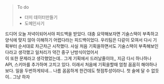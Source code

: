 > To do
> - 더미 데이터만들기
> - 도메인사기

드디어 오늘 저녁이되어서야 피드백을 받았다. 대충 요약해보자면 기술스택이 부족하고 양식에 맞지 않아 이해하기 어렵다라는 피드백이었다.
우리팀은 다같이 모여서 다시 기획부터 순서대로 차근차근 시작했다. 사실 처음 기획을하면서도 기술스택이 부족해보인다라고 생각했고 일처리가 약간 중구 난방식이었어서  
이 또한 문제라고 생각했었는데.. 그게 기획에서 드러날줄이야,, 지금 다시 하나하나 API, 스키마를 추가하며 고치고 있다.
이래서 처음에 기획을할때 엄청 꼼꼼히 해야하나보다. 일을 두번하게되네... 나름 꼼꼼하게 한건데도 헛점투성이라니. 첫 술에 달 수 없듯이.. 그냥 하자
